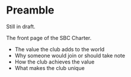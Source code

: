 # Preamble

Still in draft.

The front page of the SBC Charter.

* The value the club adds to the world
* Why someone would join or should take note
* How the club achieves the value
* What makes the club unique
